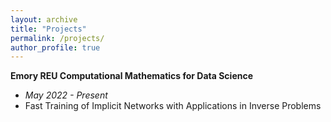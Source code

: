 ```yaml
---
layout: archive
title: "Projects"
permalink: /projects/
author_profile: true
---
```


**Emory REU Computational Mathematics for Data Science**
  * *May 2022 - Present*
  * Fast Training of Implicit Networks with Applications in Inverse Problems
